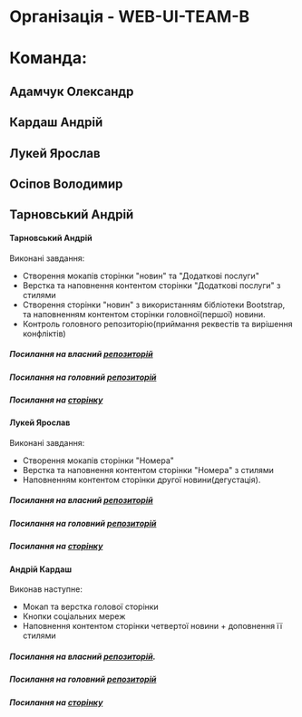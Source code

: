# Організація - WEB-UI-TEAM-B
# Команда:
## Адамчук Олександр
## Кардаш Андрій
## Лукей Ярослав
## Осіпов Володимир
## Тарновський Андрій

#### Тарновський Андрій 
 Виконані завдання:
 - Створення мокапів сторінки "новин" та "Додаткові послуги" 
 - Верстка та наповнення контентом сторінки "Додаткові послуги" з стилями
 - Створення сторінки "новин" з використанням бібліотеки Bootstrap, та наповненням контентом сторінки головної(першої) новини.
 - Контроль головного репозиторію(приймання реквестів та вирішення конфліктів)
 
##### Посилання на власний [репозиторій](https://github.com/andriyt85/html5-team)
##### Посилання на головний [репозиторій](https://github.com/WEB-UI-TEAM-B/html5-team)
##### Посилання на [сторінку](web-ui-team-b.github.io/html5-team)


#### Лукей Ярослав 
 Виконані завдання:
 - Створення мокапів сторінки "Номера" 
 - Верстка та наповнення контентом сторінки "Номера" з стилями
 - Наповненням контентом сторінки другої новини(дегустація).

##### Посилання на власний [репозиторій](https://github.com/YaroslavLu/html5-team)
##### Посилання на головний [репозиторій](https://github.com/WEB-UI-TEAM-B/html5-team)
##### Посилання на [сторінку](web-ui-team-b.github.io/html5-team)


#### Андрій Кардаш

Виконав наступне:

- Мокап та верстка голової сторінки
- Кнопки соціальних мереж
- Наповнення контентом сторінки четвертої новини + доповнення її стилями

##### Посилання на власний [репозиторій](https://github.com/akardash/html5-team).
##### Посилання на головний [репозиторій](https://github.com/WEB-UI-TEAM-B/html5-team)
##### Посилання на [сторінку](web-ui-team-b.github.io/html5-team)
